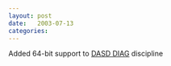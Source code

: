 ```yaml
---
layout: post
date:   2003-07-13
categories:
---
```

Added 64-bit support to <a href="zlinux/64bit-diag">DASD DIAG</a> discipline
